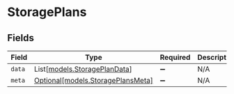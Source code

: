 # StoragePlans


## Fields

| Field                                                              | Type                                                               | Required                                                           | Description                                                        |
| ------------------------------------------------------------------ | ------------------------------------------------------------------ | ------------------------------------------------------------------ | ------------------------------------------------------------------ |
| `data`                                                             | List[[models.StoragePlanData](../models/storageplandata.md)]       | :heavy_minus_sign:                                                 | N/A                                                                |
| `meta`                                                             | [Optional[models.StoragePlansMeta]](../models/storageplansmeta.md) | :heavy_minus_sign:                                                 | N/A                                                                |